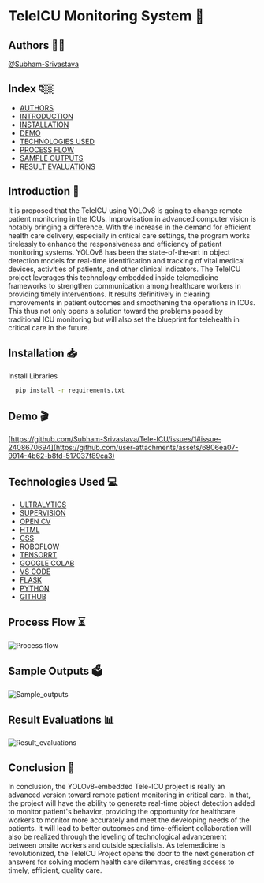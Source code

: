 # TeleICU Monitoring System 🛌

## Authors ✍🏻

 [@Subham-Srivastava](https://github.com/Subham-Srivastava)

## Index 👇🏼

* [AUTHORS](#authors-)
* [INTRODUCTION](#introduction-)
* [INSTALLATION](#installation-)
* [DEMO](#demo-)
* [TECHNOLOGIES USED](#technologies-used-)
* [PROCESS FLOW](#process-flow-)
* [SAMPLE OUTPUTS](#sample-outputs-)
* [RESULT EVALUATIONS](#result-evaluations-)

## Introduction 📖

It is proposed that the TeleICU using YOLOv8 is going to change remote patient monitoring in the ICUs. Improvisation in advanced computer vision is notably bringing a difference. With the increase in the demand for efficient health care delivery, especially in critical care settings, the program works tirelessly to enhance the responsiveness and efficiency of patient monitoring systems. YOLOv8 has been the state-of-the-art in object detection models for real-time identification and tracking of vital medical devices, activities of patients, and other clinical indicators. The TeleICU project leverages this technology embedded inside telemedicine frameworks to strengthen communication among healthcare workers in providing timely interventions. It results definitively in clearing improvements in patient outcomes and smoothening the operations in ICUs. This thus not only opens a solution toward the problems posed by traditional ICU monitoring but will also set the blueprint for telehealth in critical care in the future.

## Installation 📥

Install Libraries 

```bash
  pip install -r requirements.txt
```

## Demo 🎬

[https://github.com/Subham-Srivastava/Tele-ICU/issues/1#issue-2408670694](https://github.com/user-attachments/assets/6806ea07-9914-4b62-b8fd-517037f89ca3)


## Technologies Used 💻

- [ULTRALYTICS](https://docs.ultralytics.com/)
- [SUPERVISION](https://supervision.roboflow.com/latest/)
- [OPEN CV](https://docs.opencv.org/4.x/)
- [HTML](https://developer.mozilla.org/en-US/docs/Web/HTML)
- [CSS](https://developer.mozilla.org/en-US/docs/Web/CSS)
- [ROBOFLOW](https://docs.roboflow.com/)
- [TENSORRT](https://docs.nvidia.com/deeplearning/tensorrt/developer-guide/index.html)
- [GOOGLE COLAB](https://colab.research.google.com/github/jakevdp/PythonDataScienceHandbook/blob/master/notebooks/01.01-Help-And-Documentation.ipynb)
- [VS CODE](https://code.visualstudio.com/docs)
- [FLASK](https://flask.palletsprojects.com/en/3.0.x/)
- [PYTHON](https://docs.python.org/3/)
- [GITHUB](https://docs.github.com/en)

## Process Flow ⏳

![Process flow](https://github.com/user-attachments/assets/83c8af63-6b07-4200-b0b2-1fe3f156eba0)

## Sample Outputs 🗳️

![Sample_outputs](https://github.com/user-attachments/assets/123e374e-5959-496b-99b1-9ec2f4e0fc7b)

## Result Evaluations 📊

![Result_evaluations](https://github.com/user-attachments/assets/5079cf33-c290-45e5-8283-08f353fc9364)

## Conclusion 🚩
In conclusion, the YOLOv8-embedded Tele-ICU project is really an advanced version toward remote patient monitoring in critical care. In that, the project will have the ability to generate real-time object detection added to monitor patient's behavior, providing the opportunity for healthcare workers to monitor more accurately and meet the developing needs of the patients. It  will lead to better outcomes and time-efficient collaboration will also be realized through the leveling of technological advancement between onsite workers and outside specialists. As telemedicine is revolutionized, the TeleICU Project opens the door to the next generation of answers for solving modern health care dilemmas, creating access to timely, efficient, quality care.



